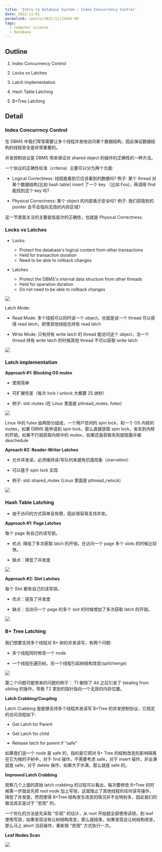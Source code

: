 ```yaml
---
title: 'Intro to Database System : Index Concurrency Control'
date: 2022-11-01
permalink: /posts/2022/11/15445-09
tags:
  - computer science
  - database
---
```

## Outline

1. Index Concurrency Control

2. Locks vs Latches

3. Latch implementation

4. Hash Table Latching

5. B+Tree Latching

## Detail

### Index Concurrncy Control

在 DBMS 中我们常常需要让多个线程并发地访问某个数据结构，因此保证数据结构的线程安全是非常重要的。

并发控制协议是 DBMS 用来保证对 shared object 的操作的正确性的一种方法。

一个协议的正确性标准（criteria）主要可以分为两个方面:

- Logical Correctness: 线程能看到它应该看到的数据吗? 例子: 某个 thread 对某个数据结构(比如 hash table) insert 了一个 key （比如 Foo)，再调用 find 能找到这个 key 吗?

- Physical Correctness: 某个 object 的内部表示安全吗? 例子: 我们获取到的 pointer 会不会指向无效的内存区域?

这一节里面关注的主要是低层次的正确性，也就是 Physical Correctness.

### Locks vs Latches

- Locks:
  - Protect the database's logical content from other transactions
  - Held for transaction duration
  - Need to be able to rollback changes

- Latches
  - Protect the DBMS's internal data structure from other threads
  - Held for operation duration
  - Do not need to be able to rollback changes

![](https://github.com/SUNLIFAN/images/blob/main/post/db091.png?raw=true)

Latch Mode:

- Read Mode: 多个线程可以同时读一个 object，也就是说一个 thread 可以获得 read latch，即使其他线程也持有 read latch

- Write Mode: 只有持有 write latch 的 thread 能访问这个 object，当一个 thread 持有 write latch 的时候其他 thread 不可以获取 write latch

![](https://github.com/SUNLIFAN/images/blob/main/post/db092.png?raw=true)

### Latch implementation

**Approach #1: Blocking OS mutex**

- 使用简单

- 可扩展性差（每次 lock / unlock 大概要 25 纳秒）

- 例子: std::mutex (在 Linux 里面是 pthread_mutex, futex)

![](https://github.com/SUNLIFAN/images/blob/main/post/db093.png?raw=true)

Linux 中的 futex 由两部分组成，一个用户空间的 spin lock，和一个 OS 内核的 mutex，如果 DBMS 能申请到 spin lock，那么直接获取 spin lock，省去到内核的开销，如果不行就获取内核中的 mutex，如果还是获取失败就阻塞并被 deschedule

**Aproach #2: Reader-Writer Latches**

- 允许并发读，必须维持读/写队列来避免饥饿现象（starvation）

- 可以基于 spin lock 实现

- 例子: std::shared_mutex (Linux 里面是 pthread_rwlock)

![](https://github.com/SUNLIFAN/images/blob/main/post/db094.png?raw=true)

### Hash Table Latching

- 由于访问的方式简单且有限，因此很容易支持并发。

**Approach #1: Page Latches**

每个 page 有自己的读写锁。

- 优点: 降低了多次获取 latch 的开销，在访问一个 page 多个 slots 的时候比较快。

- 缺点：降低了并发度

![](https://github.com/SUNLIFAN/images/blob/main/post/db095.png?raw=true)

**Approach #2: Slot Latches**

每个 Slot 都有自己的读写锁。

- 优点：提高了并发度

- 缺点：当访问一个 page 的多个 slot 的时候增加了多次获取 latch 的开销。

![](https://github.com/SUNLIFAN/images/blob/main/post/db096.png?raw=true)

### B+ Tree Latching

我们想要支持多个线程对 B+ 树的并发读写，有两个问题:

- 多个线程同时修改一个 node

- 一个线程在遍历树，另一个线程引起树结构改变(split/merge)

![](https://github.com/SUNLIFAN/images/blob/main/post/db097.png?raw=true)

第二个问题可能带来的问题的例子： T1 删除了 44 之后引发了 stealing from sibling 的操作，导致 T2 拿到的指针指向一个无效的内存位置。

**Latch Crabbing/Coupling**

Latch Crabbing 是能够支持多个线程并发读写 B+Tree 的并发控制协议，它规定的访问流程如下:

- Get Latch for Parent

- Get Latch for child

- Release latch for parent if "safe"

如果我们说一个 node 是 safe 的，指的是它把对 B+ Tree 的结构改变的影响隔离在它为根的子树中，对于 find 操作，不需要考虑 safe，对于 insert 操作，非全满就是 safe，对于 delete 操作，如果大于半满，那么就是 safe 的。

**Improved Latch Crabbing**

观察几个上面的原始 latch crabbing 的过程可以看出，每次要修改 B+Tree 的时候第一步就会先把 root node 加上写锁，这就阻止了其他线程的任何读写操作，降低了并发度，然而使得 B+Tree 结构发生改变的情况并不会特别多，因此我们的做法其实是过于 "悲观" 的。

一个优化的方法是先采取 "乐观" 的估计，从 root 开始就全部使用读锁，到 leaf 使用写锁，如果发现没有让树结构改变，那么就结束，如果发现会让树结构改变，那么马上 abort 当前操作，重新按 "悲观" 方式执行一次。

**Leaf Nodes Scan**

![](https://github.com/SUNLIFAN/images/blob/main/post/db098.png?raw=true)
